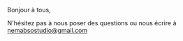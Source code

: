 Bonjour à tous, 

N'hésitez pas à nous poser des questions ou nous écrire à nemabsostudio@gmail.com
